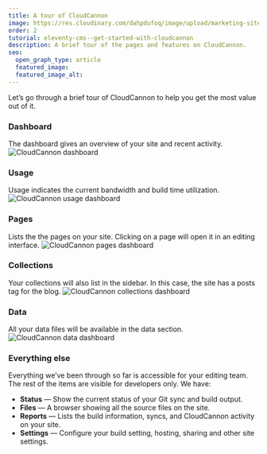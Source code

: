 ```yaml
---
title: A tour of CloudCannon
image: https://res.cloudinary.com/dahpdufoq/image/upload/marketing-site/eleventy-cloudcannon-tutorial-social.png
order: 2
tutorial: eleventy-cms--get-started-with-cloudcannon
description: A brief tour of the pages and features on CloudCannon.
seo:
  open_graph_type: article
  featured_image:
  featured_image_alt:
---
```


Let’s go through a brief tour of CloudCannon to help you get the most value out of it.

### Dashboard

The dashboard gives an overview of your site and recent activity.
![CloudCannon dashboard](https://res.cloudinary.com/dahpdufoq/image/upload/marketing-site/cloudcannon-eleventy-tour-dashboard.jpg)

### Usage

Usage indicates the current bandwidth and build time utilization.
![CloudCannon usage dashboard](https://res.cloudinary.com/dahpdufoq/image/upload/marketing-site/cloudcannon-eleventy-tour-usage.jpg)

### Pages

Lists the the pages on your site. Clicking on a page will open it in an editing interface.
![CloudCannon pages dashboard](https://res.cloudinary.com/dahpdufoq/image/upload/marketing-site/cloudcannon-eleventy-tour-pages.jpg)

### Collections

Your collections will also list in the sidebar. In this case, the site has a posts tag for the blog.
![CloudCannon collections dashboard](https://res.cloudinary.com/dahpdufoq/image/upload/marketing-site/cloudcannon-eleventy-tour-collections.jpg)

### Data

All your data files will be available in the data section.
![CloudCannon data dashboard](https://res.cloudinary.com/dahpdufoq/image/upload/marketing-site/cloudcannon-eleventy-tour-data.jpg)

### Everything else

Everything we’ve been through so far is accessible for your editing team. The rest of the items are visible for developers only. We have:

* **Status** — Show the current status of your Git sync and build output.
* **Files** — A browser showing all the source files on the site.
* **Reports** — Lists the build information, syncs, and CloudCannon activity on your site.
* **Settings** — Configure your build setting, hosting, sharing and other site settings.

